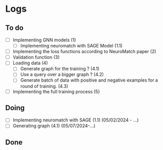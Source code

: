# Logs

## To do

- [ ] Implementing GNN models (1)
  - [ ] Implementing neuromatch with SAGE Model (1.1)
- [ ] Implementing the loss functions according to NeuroMatch paper (2)
- [ ] Validation function (3)
- [ ] Loading data (4)
  - [ ] Generate graph for the training ? (4.1)
  - [ ] Use a query over a bigger graph ? (4.2)
  - [ ] Generate batch of data with positive and negative examples for a round of training. (4.3)
- [ ] Implementing the full training process (5)

## Doing

* [ ] Implementing neuromatch with SAGE (1.1) (05/02/2024 - ...)
* [ ] Generating graph (4.1) (05/07/2024-...)

## Done
